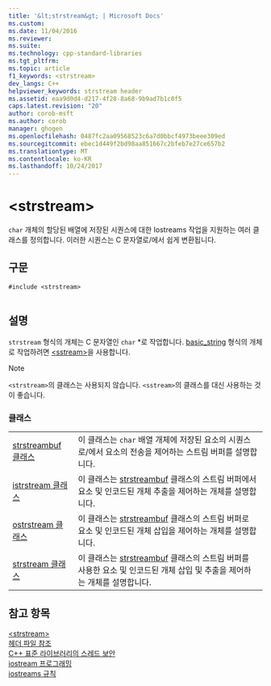 ```yaml
---
title: '&lt;strstream&gt; | Microsoft Docs'
ms.custom: 
ms.date: 11/04/2016
ms.reviewer: 
ms.suite: 
ms.technology: cpp-standard-libraries
ms.tgt_pltfrm: 
ms.topic: article
f1_keywords: <strstream>
dev_langs: C++
helpviewer_keywords: strstream header
ms.assetid: eaa9d0d4-d217-4f28-8a68-9b9ad7b1c0f5
caps.latest.revision: "20"
author: corob-msft
ms.author: corob
manager: ghogen
ms.openlocfilehash: 0487fc2aa09568523c6a7d0bbcf4973beee309ed
ms.sourcegitcommit: ebec1d449f2bd98aa851667c2bfeb7e27ce657b2
ms.translationtype: MT
ms.contentlocale: ko-KR
ms.lasthandoff: 10/24/2017
---
```

# <a name="ltstrstreamgt"></a>&lt;strstream&gt;
`char` 개체의 할당된 배열에 저장된 시퀀스에 대한 Iostreams 작업을 지원하는 여러 클래스를 정의합니다. 이러한 시퀀스는 C 문자열로/에서 쉽게 변환됩니다.  
  
## <a name="syntax"></a>구문  
  
```  
#include <strstream>  
  
```  
  
## <a name="remarks"></a>설명  
 `strstream` 형식의 개체는 C 문자열인 `char` *로 작업합니다. [basic_string](../standard-library/basic-string-class.md) 형식의 개체로 작업하려면 [\<sstream>](../standard-library/sstream.md)을 사용합니다.  
  
> [!NOTE]
>  `<strstream>`의 클래스는 사용되지 않습니다. `<sstream>`의 클래스를 대신 사용하는 것이 좋습니다.  
  
### <a name="classes"></a>클래스  
  
|||  
|-|-|  
|[strstreambuf 클래스](../standard-library/strstreambuf-class.md)|이 클래스는 `char` 배열 개체에 저장된 요소의 시퀀스로/에서 요소의 전송을 제어하는 스트림 버퍼를 설명합니다.|  
|[istrstream 클래스](../standard-library/istrstream-class.md)|이 클래스는 [strstreambuf](../standard-library/strstreambuf-class.md) 클래스의 스트림 버퍼에서 요소 및 인코드된 개체 추출을 제어하는 개체를 설명합니다.|  
|[ostrstream 클래스](../standard-library/ostrstream-class.md)|이 클래스는 [strstreambuf](../standard-library/strstreambuf-class.md) 클래스의 스트림 버퍼로 요소 및 인코드된 개체 삽입을 제어하는 개체를 설명합니다.|  
|[strstream 클래스](../standard-library/strstream-class.md)|이 클래스는 [strstreambuf](../standard-library/strstreambuf-class.md) 클래스의 스트림 버퍼를 사용한 요소 및 인코드된 개체 삽입 및 추출을 제어하는 개체를 설명합니다.|  
  
## <a name="see-also"></a>참고 항목  
 [\<strstream>](../standard-library/strstream.md)   
 [헤더 파일 참조](../standard-library/cpp-standard-library-header-files.md)   
 [C++ 표준 라이브러리의 스레드 보안](../standard-library/thread-safety-in-the-cpp-standard-library.md)   
 [iostream 프로그래밍](../standard-library/iostream-programming.md)   
 [iostreams 규칙](../standard-library/iostreams-conventions.md)



